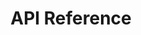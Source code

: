 ---
title: API Reference
icon: fa-solid fa-book-open
parent: docs
order: 3
in_shortcuts: true
sitemap:
  priority: 1
  changefreq: 'weekly'

---